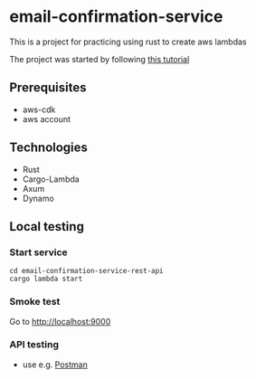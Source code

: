 # email-confirmation-service
This is a project for practicing using rust to create aws lambdas

The project was started by following [this tutorial](https://blog.stackademic.com/rust-apigateway-lambda-dynamo-cdk-another-all-in-one-serverless-backend-option-4da2059a8810)

## Prerequisites
- aws-cdk
- aws account

## Technologies
- Rust
- Cargo-Lambda
- Axum
- Dynamo

## Local testing
### Start service
    cd email-confirmation-service-rest-api
    cargo lambda start

### Smoke test
Go to [http://localhost:9000](http://localhost:9000)

### API testing
- use e.g. [Postman](https://www.postman.com)

